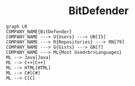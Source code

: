 <h1 align="center">BitDefender</h1>

```mermaid
graph LR
COMPANY_NAME{BitDefender}
COMPANY_NAME ---> U{Users} ---> UN[15]
COMPANY_NAME ---> R{Repositories} ---> RN[79]
COMPANY_NAME ---> G{Gists} ---> GN[7]
COMPANY_NAME ---> ML{Most Used<br>Languages}
ML --> Java[Java]
ML --> C++[C++]
ML --> HTML[HTML]
ML --> C#[C#]
ML --> C[C]
```

